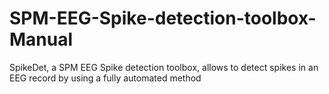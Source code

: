 # SPM-EEG-Spike-detection-toolbox-Manual
SpikeDet, a SPM EEG Spike detection toolbox, allows to detect spikes in an EEG record by using a fully automated method
